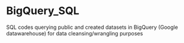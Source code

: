 # BigQuery_SQL
SQL codes querying public and created datasets in BigQuery (Google datawarehouse) for data cleansing/wrangling purposes

